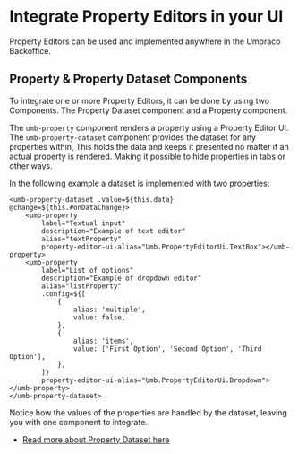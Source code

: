 # Integrate Property Editors in your UI

Property Editors can be used and implemented anywhere in the Umbraco Backoffice.

## Property & Property Dataset Components

To integrate one or more Property Editors, it can be done by using two Components.
The Property Dataset component and a Property component.

The `umb-property` component renders a property using a Property Editor UI.
The `umb-property-dataset` component provides the dataset for any properties within, This holds the data and keeps it presented no matter if an actual property is rendered. Making it possible to hide properties in tabs or other ways.

In the following example a dataset is implemented with two properties:

```
<umb-property-dataset .value=${this.data} @change=${this.#onDataChange}>
    <umb-property
        label="Textual input"
        description="Example of text editor"
        alias="textProperty"
        property-editor-ui-alias="Umb.PropertyEditorUi.TextBox"></umb-property>
    <umb-property
        label="List of options"
        description="Example of dropdown editor"
        alias="listProperty"
        .config=${[
            {
                alias: 'multiple',
                value: false,
            },
            {
                alias: 'items',
                value: ['First Option', 'Second Option', 'Third Option'],
            },
        ]}
        property-editor-ui-alias="Umb.PropertyEditorUi.Dropdown"></umb-property>
</umb-property-dataset>
```

Notice how the values of the properties are handled by the dataset, leaving you with one component to integrate.

* [Read more about Property Dataset here](../property-dataset/README.md)
